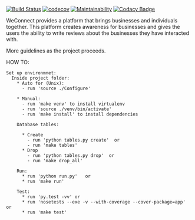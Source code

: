 [![Build Status](https://travis-ci.org/johnmutuma5/WeConnect.svg?branch=master)](https://travis-ci.org/johnmutuma5/WeConnect)
[![codecov](https://codecov.io/gh/johnmutuma5/WeConnect/branch/master/graph/badge.svg)](https://codecov.io/gh/johnmutuma5/WeConnect)
[![Maintainability](https://api.codeclimate.com/v1/badges/a99a88d28ad37a79dbf6/maintainability)](https://codeclimate.com/github/codeclimate/codeclimate/maintainability)
[![Codacy Badge](https://api.codacy.com/project/badge/Grade/10f06df2cff940048241583bc272615f)](https://www.codacy.com/app/johnmutuma5/WeConnect?utm_source=github.com&amp;utm_medium=referral&amp;utm_content=johnmutuma5/WeConnect&amp;utm_campaign=Badge_Grade)





WeConnect provides a platform that brings businesses and individuals together.
This platform creates awareness for businesses and gives the users the ability to write reviews about the businesses they have interacted with.

More guidelines as the project proceeds.



HOW TO:

    Set up environmnet:
      Inside project folder:
        * Auto for (Unix):
          - run 'source ./Configure'

        * Manual:
          - run 'make venv' to install virtualenv
          - run 'source ./venv/bin/activate'
          - run 'make install' to install dependencies

        Database tables:

          * Create
            - run 'python tables.py create'  or
            - run 'make tables'
          * Drop
            - run 'python tables.py drop'  or
            - run 'make drop_all'

        Run:
          * run 'python run.py'   or
          * run 'make run'

        Test:
          * run 'py.test -vv' or
          * run 'nosetests --exe -v --with-coverage --cover-package=app'  or
          * run 'make test'
